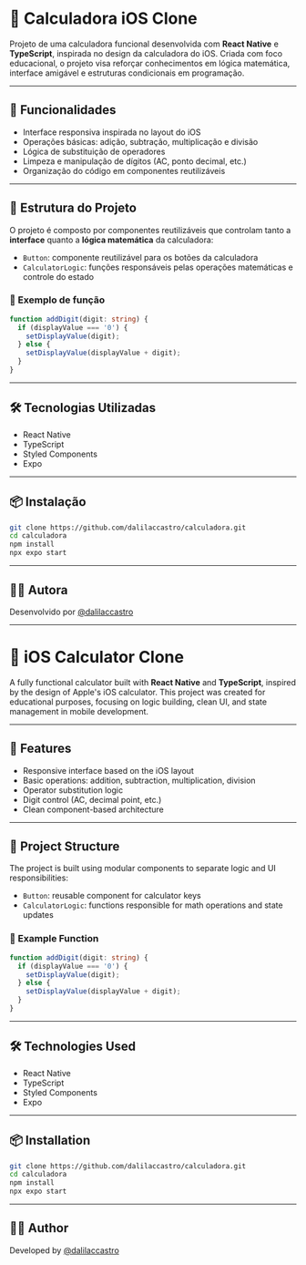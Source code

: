 # 📱 Calculadora iOS Clone

Projeto de uma calculadora funcional desenvolvida com **React Native** e **TypeScript**, inspirada no design da calculadora do iOS. Criada com foco educacional, o projeto visa reforçar conhecimentos em lógica matemática, interface amigável e estruturas condicionais em programação.

---

## 🚀 Funcionalidades

- Interface responsiva inspirada no layout do iOS  
- Operações básicas: adição, subtração, multiplicação e divisão  
- Lógica de substituição de operadores  
- Limpeza e manipulação de dígitos (AC, ponto decimal, etc.)  
- Organização do código em componentes reutilizáveis

---

## 🧠 Estrutura do Projeto

O projeto é composto por componentes reutilizáveis que controlam tanto a **interface** quanto a **lógica matemática** da calculadora:

- `Button`: componente reutilizável para os botões da calculadora  
- `CalculatorLogic`: funções responsáveis pelas operações matemáticas e controle do estado

### 🔢 Exemplo de função

```ts
function addDigit(digit: string) {
  if (displayValue === '0') {
    setDisplayValue(digit);
  } else {
    setDisplayValue(displayValue + digit);
  }
}
```

---

## 🛠️ Tecnologias Utilizadas

- React Native  
- TypeScript  
- Styled Components  
- Expo  

---

## 📦 Instalação

```bash
git clone https://github.com/dalilaccastro/calculadora.git
cd calculadora
npm install
npx expo start
```

---

## 👩‍💻 Autora

Desenvolvido por [@dalilaccastro](https://github.com/dalilaccastro)

---

# 📱 iOS Calculator Clone

A fully functional calculator built with **React Native** and **TypeScript**, inspired by the design of Apple's iOS calculator. This project was created for educational purposes, focusing on logic building, clean UI, and state management in mobile development.

---

## 🚀 Features

- Responsive interface based on the iOS layout  
- Basic operations: addition, subtraction, multiplication, division  
- Operator substitution logic  
- Digit control (AC, decimal point, etc.)  
- Clean component-based architecture

---

## 🧠 Project Structure

The project is built using modular components to separate logic and UI responsibilities:

- `Button`: reusable component for calculator keys  
- `CalculatorLogic`: functions responsible for math operations and state updates  

### 🔢 Example Function

```ts
function addDigit(digit: string) {
  if (displayValue === '0') {
    setDisplayValue(digit);
  } else {
    setDisplayValue(displayValue + digit);
  }
}
```

---

## 🛠️ Technologies Used

- React Native  
- TypeScript  
- Styled Components  
- Expo  

---

## 📦 Installation

```bash
git clone https://github.com/dalilaccastro/calculadora.git
cd calculadora
npm install
npx expo start
```

---

## 👩‍💻 Author

Developed by [@dalilaccastro](https://github.com/dalilaccastro)

